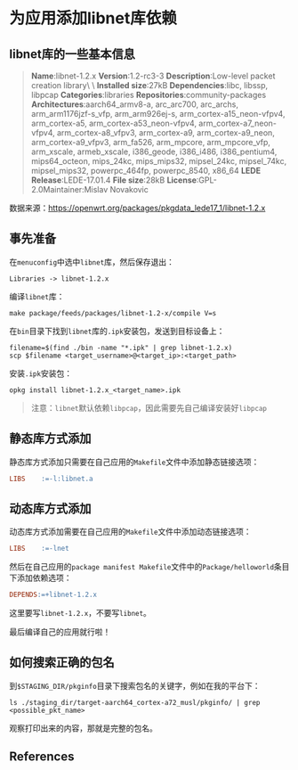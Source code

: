 # 为应用添加libnet库依赖

## libnet库的一些基本信息

> **Name**:libnet-1.2.x
> **Version**:1.2-rc3-3
> **Description**:Low-level packet creation library\\ \\
> **Installed size**:27kB
> **Dependencies**:libc, libssp, libpcap
> **Categories**:libraries
> **Repositories**:community-packages
> **Architectures**:aarch64_armv8-a, arc_arc700, arc_archs, arm_arm1176jzf-s_vfp, arm_arm926ej-s, arm_cortex-a15_neon-vfpv4, arm_cortex-a5, arm_cortex-a53_neon-vfpv4, arm_cortex-a7_neon-vfpv4, arm_cortex-a8_vfpv3, arm_cortex-a9, arm_cortex-a9_neon, arm_cortex-a9_vfpv3, arm_fa526, arm_mpcore, arm_mpcore_vfp, arm_xscale, armeb_xscale, i386_geode, i386_i486, i386_pentium4, mips64_octeon, mips_24kc, mips_mips32, mipsel_24kc, mipsel_74kc, mipsel_mips32, powerpc_464fp, powerpc_8540, x86_64
> **LEDE Release**:LEDE-17.01.4
> **File size**:28kB
> **License**:GPL-2.0Maintainer:Mislav Novakovic

数据来源：https://openwrt.org/packages/pkgdata_lede17_1/libnet-1.2.x

## 事先准备

在`menuconfig`中选中`libnet`库，然后保存退出：

```
Libraries -> libnet-1.2.x
```

编译`libnet`库：

```shell
make package/feeds/packages/libnet-1.2-x/compile V=s
```

在`bin`目录下找到`libnet`库的`.ipk`安装包，发送到目标设备上：

```shell
filename=$(find ./bin -name "*.ipk" | grep libnet-1.2.x)
scp $filename <target_username>@<target_ip>:<target_path>
```

安装`.ipk`安装包：

```shell
opkg install libnet-1.2.x_<target_name>.ipk
```

> 注意：`libnet`默认依赖`libpcap`，因此需要先自己编译安装好`libpcap`

## 静态库方式添加

静态库方式添加只需要在自己应用的`Makefile`文件中添加静态链接选项：

```makefile
LIBS	:=-l:libnet.a
```

## 动态库方式添加

动态库方式添加需要在自己应用的`Makefile`文件中添加动态链接选项：

```makefile
LIBS	:=-lnet
```

然后在自己应用的`package manifest Makefile`文件中的`Package/helloworld`条目下添加依赖选项：

```makefile
DEPENDS:=+libnet-1.2.x
```

这里要写`libnet-1.2.x`，不要写`libnet`。

最后编译自己的应用就行啦！

## 如何搜索正确的包名

到`$STAGING_DIR/pkginfo`目录下搜索包名的关键字，例如在我的平台下：

```shell
ls ./staging_dir/target-aarch64_cortex-a72_musl/pkginfo/ | grep <possible_pkt_name>
```

观察打印出来的内容，那就是完整的包名。

## References

[1]:https://openwrt.org/docs/guide-developer/packages "Creating packages"
[2]: http://www.voidcn.com/article/p-bpvvmdsp-bwe.html "makefile – Openwrt：如何在新包中添加特定的库依赖项"

